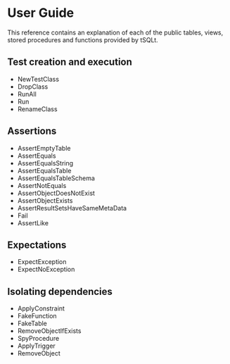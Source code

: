 # User Guide

This reference contains an explanation of each of the public tables, views, stored procedures and functions provided by tSQLt.

## Test creation and execution

- NewTestClass
- DropClass
- RunAll
- Run
- RenameClass

## Assertions

- AssertEmptyTable
- AssertEquals
- AssertEqualsString
- AssertEqualsTable
- AssertEqualsTableSchema
- AssertNotEquals
- AssertObjectDoesNotExist
- AssertObjectExists
- AssertResultSetsHaveSameMetaData
- Fail
- AssertLike

## Expectations

- ExpectException
- ExpectNoException

## Isolating dependencies

- ApplyConstraint
- FakeFunction
- FakeTable
- RemoveObjectIfExists
- SpyProcedure
- ApplyTrigger
- RemoveObject